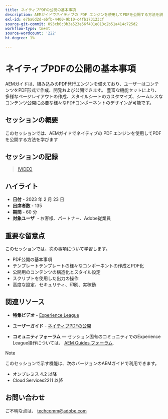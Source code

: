 ```yaml
---
title: ネイティブPDFの公開の基本事項
description: AEMガイドでネイティブの PDF エンジンを使用してPDFを公開する方法を説明します。
exl-id: e7ba6d2d-ebfb-4400-9b10-c4fb173123cf
source-git-commit: 093cb6c3b3a523e56f401e813c2b51a414c725d2
workflow-type: tm+mt
source-wordcount: '222'
ht-degree: 1%

---
```


# ネイティブPDFの公開の基本事項

AEMガイドは、組み込みのPDF発行エンジンを備えており、ユーザーはコンテンツをPDF形式で作成、開発および公開できます。 豊富な機能セットにより、多様なページレイアウトの作成、スタイルシートのカスタマイズ、シームレスなコンテンツ公開に必要な様々なPDFコンポーネントのデザインが可能です。

## セッションの概要

このセッションでは、AEMガイドでネイティブの PDF エンジンを使用してPDFを公開する方法を学びます

## セッションの記録

>[!VIDEO](https://video.tv.adobe.com/v/3416076/native-pdf?quality=12&learn=on)

## ハイライト

- **日付** - 2023 年 2 月 23 日
- **出席者数** - 135
- **期間** - 60 分
- **対象ユーザ** ・お客様、パートナー、Adobe従業員

## 重要な留意点

このセッションでは、次の事項について学習します。
- PDF公開の基本事項
- テンプレートテンプレートの様々なコンポーネントの作成とPDF化
- 公開用のコンテンツの構造化とスタイル設定
- スクリプトを使用した出力の操作
- 高度な設定、セキュリティ、印刷、実稼動

## 関連リソース

- **特集ビデオ** -  [Experience League](https://experienceleague.adobe.com/docs/experience-manager-guides-learn/videos/advanced-user-guide/overview.html?lang=en)

- **ユーザーガイド** - [ネイティブPDFの公開](https://experienceleague.adobe.com/docs/experience-manager-guides-learn/tutorials/configuring/config-native-pdf-publish/pdf-template.html?lang=en)

- **コミュニティフォーラム**  — セッション固有のコミュニティでのExperience League操作については、  [AEM Guides フォーラム](https://experienceleaguecommunities.adobe.com/t5/experience-manager-guides/bd-p/xml-documentation-discussions).

>[!NOTE]
>
> このセッションで示す機能は、次のバージョンのAEMガイドで利用できます。
> - オンプレミス 4.2 以降
> - Cloud Services2211 以降


## お問い合わせ

ご不明な点は、 <techcomm@adobe.com>
